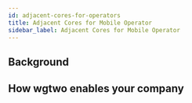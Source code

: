 ```yaml
---
id: adjacent-cores-for-operators
title: Adjacent Cores for Mobile Operator
sidebar_label: Adjacent Cores for Mobile Operator
---
```


## Background

## How wgtwo enables your company
